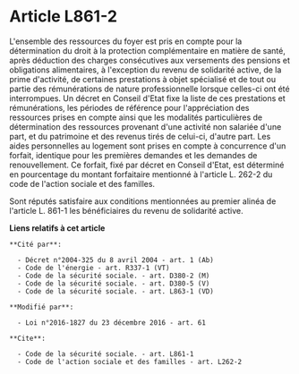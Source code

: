 # Article L861-2

L'ensemble des ressources du foyer est pris en compte pour la détermination du droit à la protection complémentaire en
matière de santé, après déduction des charges consécutives aux versements des pensions et obligations alimentaires, à
l'exception du revenu de solidarité active, de la prime d'activité, de certaines prestations à objet spécialisé et de tout ou
partie des rémunérations de nature professionnelle lorsque celles-ci ont été interrompues. Un décret en Conseil d'Etat fixe
la liste de ces prestations et rémunérations, les périodes de référence pour l'appréciation des ressources prises en compte
ainsi que les modalités particulières de détermination des ressources provenant d'une activité non salariée d'une part, et du
patrimoine et des revenus tirés de celui-ci, d'autre part. Les aides personnelles au logement sont prises en compte à
concurrence d'un forfait, identique pour les premières demandes et les demandes de renouvellement. Ce forfait, fixé par
décret en Conseil d'Etat, est déterminé en pourcentage du montant forfaitaire mentionné à l'article L. 262-2 du code de
l'action sociale et des familles. 

Sont réputés satisfaire aux conditions mentionnées au premier alinéa de l'article L. 861-1 les bénéficiaires du revenu de
solidarité active.

**Liens relatifs à cet article**

	**Cité par**:

	  - Décret n°2004-325 du 8 avril 2004 - art. 1 (Ab)
	  - Code de l'énergie - art. R337-1 (VT)
	  - Code de la sécurité sociale. - art. D380-2 (M)
	  - Code de la sécurité sociale. - art. D380-5 (V)
	  - Code de la sécurité sociale. - art. L863-1 (VD)

	**Modifié par**:

	  - Loi n°2016-1827 du 23 décembre 2016 - art. 61

	**Cite**:

	  - Code de la sécurité sociale. - art. L861-1
	  - Code de l'action sociale et des familles - art. L262-2
